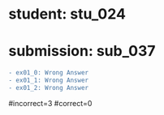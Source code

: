 # student: stu_024
# submission: sub_037

```diff
- ex01_0: Wrong Answer
- ex01_1: Wrong Answer
- ex01_2: Wrong Answer
```
#incorrect=3
#correct=0
